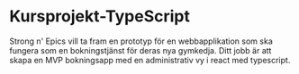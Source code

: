 # Kursprojekt-TypeScript
Strong n' Epics vill ta fram en prototyp för en webbapplikation som ska fungera som en bokningstjänst för deras nya gymkedja. Ditt jobb är att skapa en MVP bokningsapp med en administrativ vy i react med typescript.
